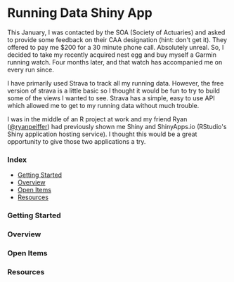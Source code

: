 # Running Data Shiny App
This January, I was contacted by the SOA (Society of Actuaries) and asked to provide some 
feedback on their CAA designation (hint: don't get it). They offered to pay me $200 for a 30 minute phone call. 
Absolutely unreal. So, I decided to take my recently acquired nest egg and buy myself a Garmin running watch. 
Four months later, and that watch has accompanied me on every run since. 

I have primarily used Strava to track all my running data. However, the free version of strava is a little basic
so I thought it would be fun to try to build some of the views I wanted to see. Strava has a simple, easy to use API
which allowed me to get to my running data without much trouble.

I was in the middle of an R project at work and my friend Ryan ([@ryanpeiffer](https://github.com/ryanpeiffer)) had previously shown me Shiny and ShinyApps.io (RStudio's
Shiny application hosting service). I thought this would be a great opportunity to give those two applications a try.

### Index
* [Getting Started](#getting-started)
* [Overview](#overview)
* [Open Items](#open-items)
* [Resources](#resources)

### Getting Started
### Overview
### Open Items
### Resources
